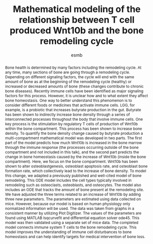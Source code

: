 ---
layout: single-poster
author: esmb
day: "All"
group: "poster"
title: "Mathematical modeling of the relationship between T cell produced Wnt10b and the bone remodeling cycle"
subgroup: "MFBM"
presenter: "Carley Cook"
institution: "Oklahoma State University"
abstract: "Bone health is determined by many factors including the remodeling cycle. At any time, many sections of bone are going through a remodeling cycle. Depending on different signaling factors, the cycle will end with the same amount of bone as at the beginning of the remodeling cycle (healthy) or increased or decreased amounts of bone (these changes contribute to chronic bone diseases). Recently immune cells have been identified as major signaling factors for this process. However, it is unclear how and to what extent they affect bone homeostasis.
One way to better understand this phenomenon is to consider different foods or medicines that activate immune cells. LGG, for example, is a probiotic that increases butyrate production in the gut. Butyrate has been shown to indirectly increase bone density through a series of interconnected processes throughout the body that involve immune cells. One key process is the stimulation by regulatory T cells of production of Wnt10b within the bone compartment. This process has been shown to increase bone density.
To quantify the bone density change caused by butyrate production a multi-compartment mathematical model was developed in two parts. The first part of the model predicts how much Wnt10b is increased in the bone marrow through the immune response (the processes occurring outside of the bone compartment and not included in this talk), and the second part predicts the change in bone homeostasis caused by the increase of Wnt10b (inside the bone compartment). 
Here, we focus on the bone compartment. Wnt10b has been shown to alter osteoblastgenesis, osteoblast apoptosis rate, and osteoblast bone formation rate, which collectively lead to the increase of bone density. To model this change, we adapted a previously published and well-cited model of bone remodeling.  This ODE model includes the cell types typically involved in remodeling such as osteoclasts, osteoblasts, and osteocytes. The model also includes an ODE that tracks the amount of bone present at the remodeling site. We have adjusted the three terms related to an increase of Wnt10b by adding three new parameters. The parameters are estimated using data collected on mice. However, because our model is based on human physiology only normalized information will be used. The data was taken from graphs in a consistent manner by utilizing Plot Digitizer. The values of the parameters are found using MATLAB lsqcurvefit and differential equation solver ode45. This model was then validated using a separate set of mice data.
The completed model connects immune system T cells to the bone remodeling cycle. This model improves the understanding of immune cell disturbances to bone homeostasis and can help identify targets for medical intervention of bone loss."
---